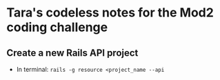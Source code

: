 # Tara's codeless notes for the Mod2 coding challenge

## Create a new Rails API project

* In terminal: `rails -g resource <project_name --api`
